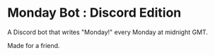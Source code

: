 # Monday Bot : Discord Edition
A Discord bot that writes "Monday!" every Monday at midnight GMT.

Made for a friend.
